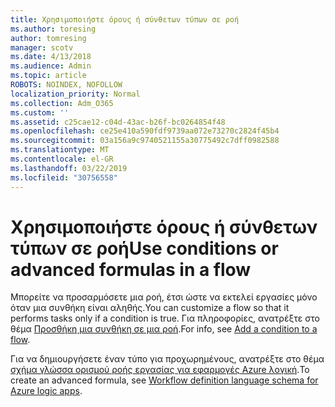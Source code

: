 ```yaml
---
title: Χρησιμοποιήστε όρους ή σύνθετων τύπων σε ροή
ms.author: toresing
author: tomresing
manager: scotv
ms.date: 4/13/2018
ms.audience: Admin
ms.topic: article
ROBOTS: NOINDEX, NOFOLLOW
localization_priority: Normal
ms.collection: Adm_O365
ms.custom: ''
ms.assetid: c25cae12-c04d-43ac-b26f-bc0264854f48
ms.openlocfilehash: ce25e410a590fdf9739aa072e73270c2824f45b4
ms.sourcegitcommit: 03a156a9c9740521155a30775492c7dff0982588
ms.translationtype: MT
ms.contentlocale: el-GR
ms.lasthandoff: 03/22/2019
ms.locfileid: "30756558"
---
```

# <a name="use-conditions-or-advanced-formulas-in-a-flow"></a><span data-ttu-id="9373a-102">Χρησιμοποιήστε όρους ή σύνθετων τύπων σε ροή</span><span class="sxs-lookup"><span data-stu-id="9373a-102">Use conditions or advanced formulas in a flow</span></span>

<span data-ttu-id="9373a-103">Μπορείτε να προσαρμόσετε μια ροή, έτσι ώστε να εκτελεί εργασίες μόνο όταν μια συνθήκη είναι αληθής.</span><span class="sxs-lookup"><span data-stu-id="9373a-103">You can customize a flow so that it performs tasks only if a condition is true.</span></span> <span data-ttu-id="9373a-104">Για πληροφορίες, ανατρέξτε στο θέμα [Προσθήκη μια συνθήκη σε μια ροή](https://go.microsoft.com/fwlink/?linkid=872112).</span><span class="sxs-lookup"><span data-stu-id="9373a-104">For info, see [Add a condition to a flow](https://go.microsoft.com/fwlink/?linkid=872112).</span></span>
  
<span data-ttu-id="9373a-105">Για να δημιουργήσετε έναν τύπο για προχωρημένους, ανατρέξτε στο θέμα [σχήμα γλώσσα ορισμού ροής εργασίας για εφαρμογές Azure λογική](https://aka.ms/logicexpressions).</span><span class="sxs-lookup"><span data-stu-id="9373a-105">To create an advanced formula, see [Workflow definition language schema for Azure logic apps](https://aka.ms/logicexpressions).</span></span>
  


